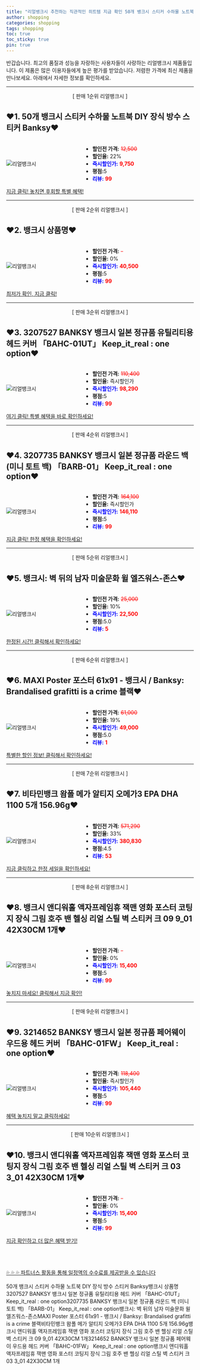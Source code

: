 ```yaml
---
title: "리얼뱅크시 추천하는 직관적인 히트템 지금 확인 50개 뱅크시 스티커 수하물 노트북"
author: shopping
categories: shopping
tags: shopping
toc: true
toc_sticky: true
pin: true
---
```

반갑습니다. 최고의 품질과 성능을 자랑하는 사용자들이 사랑하는 리얼뱅크시 제품들입니다. 이 제품은 많은 이용자들에게 높은 평가를 받았습니다. 저렴한 가격에 최신 제품을 만나보세요. 아래에서 자세한 정보를 확인하세요.

---
<p class="toplist" style="margin: 0 auto; display: block; width: fit-content;">[ 판매 1순위 리얼뱅크시 ]</p>

<h2><strong>❤️1. 50개 뱅크시 스티커 수하물 노트북 DIY 장식 방수 스티커 Banksy❤️</strong></h2>

<div style="display: flex; align-items: center;">
    <div style="flex: 0.4;">
        <img src="https://thumbnail10.coupangcdn.com/thumbnails/remote/230x230ex/image/vendor_inventory/44ba/8f05dcc8ce39d188f0fbc487fbc3cc7f19ebc6be017eba0d6fe85aa61f0b.jpg" alt="리얼뱅크시" style="max-width: 100%;">
    </div>
    <div style="flex: 0.6; margin-left: 10px;">
        <ul>
            <li><strong>할인전 가격:</strong> <del style="color: red;">12,500</del></li>
            <li><strong>할인율:</strong> 22%</li>
            <li><span style='color:blue'><strong>즉시할인가:</strong></span> <span style='color:red'><strong>9,750</strong></span></li>
            <li><strong>평점:</strong>5</li>
            <li><span style='color:blue'><strong>리뷰:</strong></span> <span style='color:red'><strong>99</strong></span></li>
        </ul>
    </div>
</div>
<div class="center">
    <a href="https://selin100587001.github.io?lptag=AF9450613&subid=githubio&pageKey=6488018398&traceid=V0-153&itemId=14230226785&vendorItemId=81475506741" class="myButton">
        지금 클릭! 놓치면 후회할 특별 혜택!
    </a>
</div>


---
<p class="toplist" style="margin: 0 auto; display: block; width: fit-content;">[ 판매 2순위 리얼뱅크시 ]</p>

<h2><strong>❤️2. 뱅크시 상품명❤️</strong></h2>

<div style="display: flex; align-items: center;">
    <div style="flex: 0.4;">
        <img src="https://thumbnail6.coupangcdn.com/thumbnails/remote/230x230ex/image/vendor_inventory/9591/f110ab13f6a20496ae89626dad6fea1515acf55c1d7aad24f2d9877d1da3.jpg" alt="리얼뱅크시" style="max-width: 100%;">
    </div>
    <div style="flex: 0.6; margin-left: 10px;">
        <ul>
            <li><strong>할인전 가격:</strong> <del style="color: red;">-</del></li>
            <li><strong>할인율:</strong> 0%</li>
            <li><span style='color:blue'><strong>즉시할인가:</strong></span> <span style='color:red'><strong>40,500</strong></span></li>
            <li><strong>평점:</strong>5</li>
            <li><span style='color:blue'><strong>리뷰:</strong></span> <span style='color:red'><strong>99</strong></span></li>
        </ul>
    </div>
</div>
<div class="center">
    <a href="https://selin100587001.github.io?lptag=AF9450613&subid=githubio&pageKey=8129838901&traceid=V0-153&itemId=23085928497&vendorItemId=90119397141" class="myButton">
        최저가 확인, 지금 클릭!
    </a>
</div>


---
<p class="toplist" style="margin: 0 auto; display: block; width: fit-content;">[ 판매 3순위 리얼뱅크시 ]</p>

<h2><strong>❤️3. 3207527 BANKSY 뱅크시 일본 정규품 유틸리티용 헤드 커버 「BAHC-01UT」 Keep_it_real : one option❤️</strong></h2>

<div style="display: flex; align-items: center;">
    <div style="flex: 0.4;">
        <img src="https://thumbnail10.coupangcdn.com/thumbnails/remote/230x230ex/image/vendor_inventory/f564/85857ea42b1288c7e70da3c0f1fbf3bb1251b49986893a9a00f27ac46c0d.jpg" alt="리얼뱅크시" style="max-width: 100%;">
    </div>
    <div style="flex: 0.6; margin-left: 10px;">
        <ul>
            <li><strong>할인전 가격:</strong> <del style="color: red;">110,400</del></li>
            <li><strong>할인율:</strong> 즉시할인가</li>
            <li><span style='color:blue'><strong>즉시할인가:</strong></span> <span style='color:red'><strong>98,290</strong></span></li>
            <li><strong>평점:</strong>5</li>
            <li><span style='color:blue'><strong>리뷰:</strong></span> <span style='color:red'><strong>99</strong></span></li>
        </ul>
    </div>
</div>
<div class="center">
    <a href="https://selin100587001.github.io?lptag=AF9450613&subid=githubio&pageKey=8157634186&traceid=V0-153&itemId=23243692333&vendorItemId=90276112007" class="myButton">
        여기 클릭! 특별 혜택을 바로 확인하세요!
    </a>
</div>


---
<p class="toplist" style="margin: 0 auto; display: block; width: fit-content;">[ 판매 4순위 리얼뱅크시 ]</p>

<h2><strong>❤️4. 3207735 BANKSY 뱅크시 일본 정규품 라운드 백 (미니 토트 백) 「BARB-01」 Keep_it_real : one option❤️</strong></h2>

<div style="display: flex; align-items: center;">
    <div style="flex: 0.4;">
        <img src="https://thumbnail8.coupangcdn.com/thumbnails/remote/230x230ex/image/vendor_inventory/4744/e53b8cad4900fb6cb0044f2dedb60db0c467c1c9b4de94db0a13ab4a0170.jpg" alt="리얼뱅크시" style="max-width: 100%;">
    </div>
    <div style="flex: 0.6; margin-left: 10px;">
        <ul>
            <li><strong>할인전 가격:</strong> <del style="color: red;">164,100</del></li>
            <li><strong>할인율:</strong> 즉시할인가</li>
            <li><span style='color:blue'><strong>즉시할인가:</strong></span> <span style='color:red'><strong>146,110</strong></span></li>
            <li><strong>평점:</strong>5</li>
            <li><span style='color:blue'><strong>리뷰:</strong></span> <span style='color:red'><strong>99</strong></span></li>
        </ul>
    </div>
</div>
<div class="center">
    <a href="https://selin100587001.github.io?lptag=AF9450613&subid=githubio&pageKey=8152055721&traceid=V0-153&itemId=23201463824&vendorItemId=90234026831" class="myButton">
        지금 클릭! 한정 혜택을 확인하세요!
    </a>
</div>


---
<p class="toplist" style="margin: 0 auto; display: block; width: fit-content;">[ 판매 5순위 리얼뱅크시 ]</p>

<h2><strong>❤️5. 뱅크시: 벽 뒤의 남자 미술문화 윌 엘즈워스-존스❤️</strong></h2>

<div style="display: flex; align-items: center;">
    <div style="flex: 0.4;">
        <img src="https://thumbnail7.coupangcdn.com/thumbnails/remote/230x230ex/image/retail-product-api/A00077021/73767074/82668775/main/9791185954813_L.jpg" alt="리얼뱅크시" style="max-width: 100%;">
    </div>
    <div style="flex: 0.6; margin-left: 10px;">
        <ul>
            <li><strong>할인전 가격:</strong> <del style="color: red;">25,000</del></li>
            <li><strong>할인율:</strong> 10%</li>
            <li><span style='color:blue'><strong>즉시할인가:</strong></span> <span style='color:red'><strong>22,500</strong></span></li>
            <li><strong>평점:</strong>5.0</li>
            <li><span style='color:blue'><strong>리뷰:</strong></span> <span style='color:red'><strong>5</strong></span></li>
        </ul>
    </div>
</div>
<div class="center">
    <a href="https://selin100587001.github.io?lptag=AF9450613&subid=githubio&pageKey=6190551249&traceid=V0-153&itemId=12215247750&vendorItemId=79486054232" class="myButton">
        한정된 시간! 클릭해서 확인하세요!
    </a>
</div>


---
<p class="toplist" style="margin: 0 auto; display: block; width: fit-content;">[ 판매 6순위 리얼뱅크시 ]</p>

<h2><strong>❤️6. MAXI Poster 포스터 61x91 - 뱅크시 / Banksy: Brandalised grafitti is a crime 블랙❤️</strong></h2>

<div style="display: flex; align-items: center;">
    <div style="flex: 0.4;">
        <img src="https://thumbnail7.coupangcdn.com/thumbnails/remote/230x230ex/image/vendor_inventory/a265/113a962dc55b55fee2257e9cbc1390d4bdf5f64a5b9ced09a84a2188bd33.jpg" alt="리얼뱅크시" style="max-width: 100%;">
    </div>
    <div style="flex: 0.6; margin-left: 10px;">
        <ul>
            <li><strong>할인전 가격:</strong> <del style="color: red;">61,000</del></li>
            <li><strong>할인율:</strong> 19%</li>
            <li><span style='color:blue'><strong>즉시할인가:</strong></span> <span style='color:red'><strong>49,000</strong></span></li>
            <li><strong>평점:</strong>5.0</li>
            <li><span style='color:blue'><strong>리뷰:</strong></span> <span style='color:red'><strong>1</strong></span></li>
        </ul>
    </div>
</div>
<div class="center">
    <a href="https://selin100587001.github.io?lptag=AF9450613&subid=githubio&pageKey=6199016111&traceid=V0-153&itemId=12287878849&vendorItemId=79558185936" class="myButton">
        특별한 할인 정보! 클릭해서 확인하세요!
    </a>
</div>


---
<p class="toplist" style="margin: 0 auto; display: block; width: fit-content;">[ 판매 7순위 리얼뱅크시 ]</p>

<h2><strong>❤️7. 비타민뱅크 왐폴 메가 알티지 오메가3 EPA DHA 1100 5개 156.96g❤️</strong></h2>

<div style="display: flex; align-items: center;">
    <div style="flex: 0.4;">
        <img src="https://thumbnail6.coupangcdn.com/thumbnails/remote/230x230ex/image/vendor_inventory/b6be/bf72020c439bf67477d30eafb221e4cbb78a6ad93f70dceea1a5cd2c44a9.jpg" alt="리얼뱅크시" style="max-width: 100%;">
    </div>
    <div style="flex: 0.6; margin-left: 10px;">
        <ul>
            <li><strong>할인전 가격:</strong> <del style="color: red;">571,290</del></li>
            <li><strong>할인율:</strong> 33%</li>
            <li><span style='color:blue'><strong>즉시할인가:</strong></span> <span style='color:red'><strong>380,830</strong></span></li>
            <li><strong>평점:</strong>4.5</li>
            <li><span style='color:blue'><strong>리뷰:</strong></span> <span style='color:red'><strong>53</strong></span></li>
        </ul>
    </div>
</div>
<div class="center">
    <a href="https://selin100587001.github.io?lptag=AF9450613&subid=githubio&pageKey=4577503425&traceid=V0-153&itemId=22798079556&vendorItemId=89833024329" class="myButton">
        지금 클릭하고 한정 세일을 확인하세요!
    </a>
</div>


---
<p class="toplist" style="margin: 0 auto; display: block; width: fit-content;">[ 판매 8순위 리얼뱅크시 ]</p>

<h2><strong>❤️8. 뱅크시 앤디워홀 액자프레임휴 잭맨 영화 포스터 코팅지 장식 그림 호주 밴 헬싱 리얼 스틸 벽 스티커 크 09 9_01 42X30CM 1개❤️</strong></h2>

<div style="display: flex; align-items: center;">
    <div style="flex: 0.4;">
        <img src="https://thumbnail10.coupangcdn.com/thumbnails/remote/230x230ex/image/vendor_inventory/064a/98282798785c56b61f4a7b94cba1b3b990679b1559e6a4cb3a1c844b784f.jpg" alt="리얼뱅크시" style="max-width: 100%;">
    </div>
    <div style="flex: 0.6; margin-left: 10px;">
        <ul>
            <li><strong>할인전 가격:</strong> <del style="color: red;">-</del></li>
            <li><strong>할인율:</strong> 0%</li>
            <li><span style='color:blue'><strong>즉시할인가:</strong></span> <span style='color:red'><strong>15,400</strong></span></li>
            <li><strong>평점:</strong>5</li>
            <li><span style='color:blue'><strong>리뷰:</strong></span> <span style='color:red'><strong>99</strong></span></li>
        </ul>
    </div>
</div>
<div class="center">
    <a href="https://selin100587001.github.io?lptag=AF9450613&subid=githubio&pageKey=7141323775&traceid=V0-153&itemId=17929812574&vendorItemId=85092129927" class="myButton">
        놓치지 마세요! 클릭해서 지금 확인!
    </a>
</div>


---
<p class="toplist" style="margin: 0 auto; display: block; width: fit-content;">[ 판매 9순위 리얼뱅크시 ]</p>

<h2><strong>❤️9. 3214652 BANKSY 뱅크시 일본 정규품 페어웨이 우드용 헤드 커버 「BAHC-01FW」 Keep_it_real : one option❤️</strong></h2>

<div style="display: flex; align-items: center;">
    <div style="flex: 0.4;">
        <img src="https://thumbnail6.coupangcdn.com/thumbnails/remote/230x230ex/image/vendor_inventory/2712/0900706a756c5d84f330cada09d41289d0da85b0382f83dafbb599b39aef.jpg" alt="리얼뱅크시" style="max-width: 100%;">
    </div>
    <div style="flex: 0.6; margin-left: 10px;">
        <ul>
            <li><strong>할인전 가격:</strong> <del style="color: red;">118,400</del></li>
            <li><strong>할인율:</strong> 즉시할인가</li>
            <li><span style='color:blue'><strong>즉시할인가:</strong></span> <span style='color:red'><strong>105,440</strong></span></li>
            <li><strong>평점:</strong>5</li>
            <li><span style='color:blue'><strong>리뷰:</strong></span> <span style='color:red'><strong>99</strong></span></li>
        </ul>
    </div>
</div>
<div class="center">
    <a href="https://selin100587001.github.io?lptag=AF9450613&subid=githubio&pageKey=8162356266&traceid=V0-153&itemId=23273615638&vendorItemId=90305924566" class="myButton">
        혜택 놓치지 말고 클릭하세요!
    </a>
</div>


---
<p class="toplist" style="margin: 0 auto; display: block; width: fit-content;">[ 판매 10순위 리얼뱅크시 ]</p>

<h2><strong>❤️10. 뱅크시 앤디워홀 액자프레임휴 잭맨 영화 포스터 코팅지 장식 그림 호주 밴 헬싱 리얼 스틸 벽 스티커 크 03 3_01 42X30CM 1개❤️</strong></h2>

<div style="display: flex; align-items: center;">
    <div style="flex: 0.4;">
        <img src="https://thumbnail7.coupangcdn.com/thumbnails/remote/230x230ex/image/vendor_inventory/4aa4/7e8c8bb0ff24f038cd0681d87306ddf247b84b5a9365b163208ebec90833.jpg" alt="리얼뱅크시" style="max-width: 100%;">
    </div>
    <div style="flex: 0.6; margin-left: 10px;">
        <ul>
            <li><strong>할인전 가격:</strong> <del style="color: red;">-</del></li>
            <li><strong>할인율:</strong> 0%</li>
            <li><span style='color:blue'><strong>즉시할인가:</strong></span> <span style='color:red'><strong>15,400</strong></span></li>
            <li><strong>평점:</strong>5</li>
            <li><span style='color:blue'><strong>리뷰:</strong></span> <span style='color:red'><strong>99</strong></span></li>
        </ul>
    </div>
</div>
<div class="center">
    <a href="https://selin100587001.github.io?lptag=AF9450613&subid=githubio&pageKey=7141323775&traceid=V0-153&itemId=17929812581&vendorItemId=85092129962" class="myButton">
        지금 확인하고 더 많은 혜택 받기!
    </a>
</div>

<br><br><br>[💦 💦 💦 파트너스 활동을 통해 일정액의 수수료를 제공받을 수 있습니다](https://link.coupang.com/a/bcpT2c)<br><br>50개 뱅크시 스티커 수하물 노트북 DIY 장식 방수 스티커 Banksy뱅크시 상품명3207527 BANKSY 뱅크시 일본 정규품 유틸리티용 헤드 커버 「BAHC-01UT」 Keep_it_real : one option3207735 BANKSY 뱅크시 일본 정규품 라운드 백 (미니 토트 백) 「BARB-01」 Keep_it_real : one option뱅크시: 벽 뒤의 남자 미술문화 윌 엘즈워스-존스MAXI Poster 포스터 61x91 - 뱅크시 / Banksy: Brandalised grafitti is a crime 블랙비타민뱅크 왐폴 메가 알티지 오메가3 EPA DHA 1100 5개 156.96g뱅크시 앤디워홀 액자프레임휴 잭맨 영화 포스터 코팅지 장식 그림 호주 밴 헬싱 리얼 스틸 벽 스티커 크 09 9_01 42X30CM 1개3214652 BANKSY 뱅크시 일본 정규품 페어웨이 우드용 헤드 커버 「BAHC-01FW」 Keep_it_real : one option뱅크시 앤디워홀 액자프레임휴 잭맨 영화 포스터 코팅지 장식 그림 호주 밴 헬싱 리얼 스틸 벽 스티커 크 03 3_01 42X30CM 1개